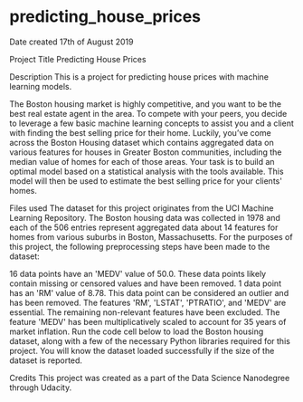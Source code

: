 # predicting_house_prices


Date created
17th of August 2019

Project Title
Predicting House Prices

Description
This is a project for predicting house prices with machine learning models.

The Boston housing market is highly competitive, and you want to be the best real estate agent in the area. To compete with your peers, you decide to leverage a few basic machine learning concepts to assist you and a client with finding the best selling price for their home. Luckily, you’ve come across the Boston Housing dataset which contains aggregated data on various features for houses in Greater Boston communities, including the median value of homes for each of those areas. Your task is to build an optimal model based on a statistical analysis with the tools available. This model will then be used to estimate the best selling price for your clients' homes.

Files used
The dataset for this project originates from the UCI Machine Learning Repository. The Boston housing data was collected in 1978 and each of the 506 entries represent aggregated data about 14 features for homes from various suburbs in Boston, Massachusetts. For the purposes of this project, the following preprocessing steps have been made to the dataset:

16 data points have an 'MEDV' value of 50.0. These data points likely contain missing or censored values and have been removed. 1 data point has an 'RM' value of 8.78. This data point can be considered an outlier and has been removed. The features 'RM', 'LSTAT', 'PTRATIO', and 'MEDV' are essential. The remaining non-relevant features have been excluded. The feature 'MEDV' has been multiplicatively scaled to account for 35 years of market inflation. Run the code cell below to load the Boston housing dataset, along with a few of the necessary Python libraries required for this project. You will know the dataset loaded successfully if the size of the dataset is reported.

Credits
This project was created as a part of the Data Science Nanodegree through Udacity.
